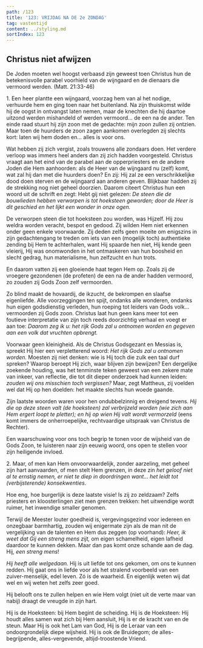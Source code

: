 ```yaml
---
path: /123
title: '123: VRIJDAG NA DE 2e ZONDAG'
tag: vastentijd
content: ../styling.md
sortIndex: 123
---
```


## Christus niet afwijzen

De Joden moeten wel hoogst verbaasd zijn geweest toen Christus hun de betekenisvolle parabel voorhield van de wijngaard en de dienaars die vermoord werden. (Matt. 21:33-46)

1\. Een heer plantte een wijngaard, voorzag hem van al het nodige, verhuurde hem en ging toen naar het buitenland. Na zijn thuiskomst wilde hij de oogst in ontvangst laten nemen, maar de knechten die hij daartoe uitzond werden mishandeld of werden vermoord... de een na de ander. Ten einde raad stuurt hij zijn zoon met de gedachte: mijn zoon zullen zij ontzien. Maar toen de huurders de zoon zagen aankomen overlegden zij slechts kort: laten wij hem doden en... alles is voor ons.

Wat hebben zij zich vergist, zoals trouwens alle zondaars doen. Het verdere verloop was immers heel anders dan zij zich hadden voorgesteld. Christus vraagt aan het eind van de parabel aan de opperpriesters en de andere Joden die Hem aanhoorden: als de Heer van de wijngaard nu (zelf) komt, wat zal hij dan met die huurders doen? En zij: Hij zal ze een verschrikkelijke dood doen sterven en de wijngaard aan anderen geven. Blijkbaar hadden zij de strekking nog niet geheel doorzien. Daarom citeert Christus hun een woord uit de schrift en zegt: Hebt gij niet gelezen: _De steen die de bouwlieden hebben verworpen is tot hoeksteen geworden; door de Heer is dit geschied en het lijkt een wonder in onze ogen._

De verworpen steen die tot hoeksteen zou worden, was Hijzelf. Hij zou weldra worden veracht, bespot en gedood. Zij wilden Hem niet erkennen onder geen enkele voorwaarde. Zij deden zelfs geen moeite om enigszins in zijn gedachtengang te treden om iets van een (mogelijk toch) authentieke zending bij Hem te achterhalen, want Hij spaarde hen niet, Hij kende geen vleierij, Hij was onomwonden in het ontmaskeren van hun boosheid en slecht gedrag, hun materialisme, hun zelfzucht en hun trots.

En daarom vatten zij een gloeiende haat tegen Hem op. Zoals zij de vroegere gezondenen (de profeten) de een na de ander hadden vermoord, zo zouden zij Gods Zoon zelf vermoorden.

Zo blind maakt de hovaardij, de ikzucht, de bekrompen en slaafse eigenliefde. Alle voorzeggingen ten spijt, ondanks alle wonderen, ondanks hun eigen godsdienstig verleden, hun roeping tot leiders van Gods volk... vermoorden zij Gods zoon. Christus laat hun geen kans meer tot een foutieve interpretatie van zijn toch reeds doorzichtig verhaal en voegt er aan toe: _Daarom zeg ik u: het rijk Gods zal u ontnomen worden en gegeven aan een volk dat vruchten opbrengt._

Voorwaar geen kleinigheid. Als de Christus Godsgezant en Messias is, spreekt Hij hier een verpletterend woord: _Het rijk Gods zal u ontnomen worden._ Moesten zij niet denken: wie is Hij toch die zulk een taal durf spreken? Waarop beroept Hij zich, waar blijven zijn bewijzen? Een dergelijke zoekende houding, was het tenminste teken geweest van een zekere mate van inkeer, van reflectie, die tot dit dieper onderzoek had kunnen leiden: _zouden wij ons misschien toch vergissen?_ Maar, zegt Mattheus, zij voelden wel dat Hij op hen doelden: het maakte slechts hun woede gaande.

Zijn laatste woorden waren voor hen ondubbelzinnig en dreigend tevens. _Hij die op deze steen valt (de hoeksteen) zal verbrijzeld worden (wie zich aan Hem ergert loopt te pletter); en hij op wien Hij valt wordt vermorzeld_ (eens komt immers de onherroepelijke, rechtvaardige uitspraak van Christus de Rechter).

Een waarschuwing voor ons toch begrip te tonen voor de wijsheid van de Gods Zoon, te luisteren naar zijn eeuwig woord, ons open te stellen voor zijn heiligende invloed.

2\. Maar, of men kan Hem onvoorwaardelijk, zonder aarzeling, met geheel zijn hart aanvaarden, of men stelt Hem grenzen, in deze zin _het geloof niet al te ernstig nemen, er niet te diep in doordringen want... het leidt tot (verbijsterende) konsekwenties_.

Hoe eng, hoe burgerlijk is deze laatste visie! Is zij zo zeldzaam? Zelfs priesters en kloosterlingen ziet men grenzen trekken: het uitwendige wordt ruimer, het inwendige smaller genomen.

Terwijl de Meester louter goedheid is, vergevingsgezind voor iedereen en onzegbaar barmhartig, zouden wij enigermate zijn als de man nit de vergelijking van de talenten en Hem dus zeggen (op voorhand): _Heer, ik weet dat Gij een streng mens zijt,_ om eigen schamelheid, eigen lafheid daardoor te kunnen dekken. Maar dan pas komt onze schande aan de dag. Hij, _een streng mens_!

_Hij heeft alle welgedaan._ Hij is uit liefde tot ons gekomen, om ons te kunnen redden. Hij gaat ons in liefde voor als het stralend voorbeeld van een zuiver-menselijk, edel leven. Zó is de waarheid. En eigenlijk weten wij dat wel en wij weten het zelfs zeer goed.

Hij belooft ons te zullen helpen en wie Hem volgt (niet uit de verte maar van nabij) draagt de vreugde in zijn hart.

Hij is de Hoeksteen: bij Hem begint de scheiding. Hij is de Hoeksteen: Hij houdt alles samen wat zich bij Hem aansluit, Hij is er de kracht van en
de steun. Maar Hij is ook het Lam van God, Hij is de Leraar van een ondoorgrondelijk diepe wijsheid. Hij is ook de Bruidegom; de alles-begrijpende, alles-vergevende, altijd-troostende Vriend.
